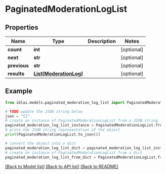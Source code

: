 # PaginatedModerationLogList


## Properties

Name | Type | Description | Notes
------------ | ------------- | ------------- | -------------
**count** | **int** |  | [optional] 
**next** | **str** |  | [optional] 
**previous** | **str** |  | [optional] 
**results** | [**List[ModerationLog]**](ModerationLog.md) |  | [optional] 

## Example

```python
from iblai.models.paginated_moderation_log_list import PaginatedModerationLogList

# TODO update the JSON string below
json = "{}"
# create an instance of PaginatedModerationLogList from a JSON string
paginated_moderation_log_list_instance = PaginatedModerationLogList.from_json(json)
# print the JSON string representation of the object
print(PaginatedModerationLogList.to_json())

# convert the object into a dict
paginated_moderation_log_list_dict = paginated_moderation_log_list_instance.to_dict()
# create an instance of PaginatedModerationLogList from a dict
paginated_moderation_log_list_from_dict = PaginatedModerationLogList.from_dict(paginated_moderation_log_list_dict)
```
[[Back to Model list]](../README.md#documentation-for-models) [[Back to API list]](../README.md#documentation-for-api-endpoints) [[Back to README]](../README.md)


